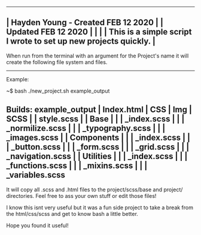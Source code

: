 -------------------------------------------------------------------
|             Hayden Young - Created FEB 12 2020                  |
|                 Updated FEB 12 2020                             |
|                                                                 |
| This is a simple script I wrote to set up new projects quickly. |
-------------------------------------------------------------------

When run from the terminal with an argument for the Project's name it will create the following file system and files.

---
Example:

~$ bash ./new_project.sh example_output

Builds:
  example_output
  | Index.html
  | CSS
  | Img
  | SCSS
  | | style.scss
  | | Base
  | | | _index.scss
  | | | _normilize.scss
  | | | _typography.scss
  | | | _images.scss
  | | Components
  | | | _index.scss
  | | | _button.scss
  | | | _form.scss
  | | | _grid.scss
  | | | _navigation.scss
  | | Utilities
  | | | _index.scss
  | | | _functions.scss
  | | | _mixins.scss
  | | | _variables.scss
---

It will copy all .scss and .html files to the project/scss/base and project/ directories. Feel free to ass your own stuff or edit those files!

I know this isnt very useful but it was a fun side project to take a break from the html/css/scss and get to know bash a little better.

Hope you found it useful!
